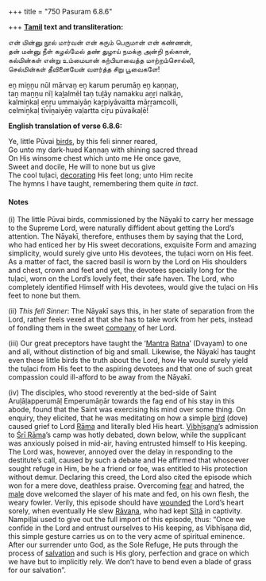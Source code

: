 +++
title = "750 Pasuram 6.8.6"

+++
**[Tamil](/definition/tamil#history "show Tamil definitions") text and transliteration:**

என் மின்னு நூல் மார்வன் என் கரும் பெருமான் என் கண்ணன்,  
தன் மன்னு நீள் கழல்மேல் தண் துழாய் நமக்கு அன்றி நல்கான்,  
கல்மின்கள் என்று உம்மையான் கற்பியாவைத்த மாற்றம்சொல்லி,  
செல்மின்கள் தீவினையேன் வளர்த்த சிறு பூவைகளே!

eṉ miṉṉu nūl mārvaṉ eṉ karum perumāṉ eṉ kaṇṇaṉ,  
taṉ maṉṉu nīḷ kaḻalmēl taṇ tuḻāy namakku aṉṟi nalkāṉ,  
kalmiṉkaḷ eṉṟu ummaiyāṉ kaṟpiyāvaitta māṟṟamcolli,  
celmiṉkaḷ tīviṉaiyēṉ vaḷartta ciṟu pūvaikaḷē!

**English translation of verse 6.8.6:**

Ye, little Pūvai [birds](/definition/bird#history "show birds definitions"), by this feli sinner reared,  
Go unto my dark-hued Kaṇṇaṉ with shining sacred thread  
On His winsome chest which unto me He once gave,  
Sweet and docile, He will to none but us give  
The cool tuḷaci, [decorating](/definition/decorating#history "show decorating definitions") His feet long; unto Him recite  
The hymns I have taught, remembering them quite *in tact*.

#### Notes

\(i\) The little Pūvai birds, commissioned by the Nāyakī to carry her message to the Supreme Lord, were naturally diffident about getting the Lord’s attention. The Nāyakī, therefore, enthuses them by saying that the Lord, who had enticed her by His sweet decorations, exquisite Form and amazing simplicity, would surely give unto His devotees, the tuḷaci worn on His feet. As a matter of fact, the sacred basil is worn by the Lord on His shoulders and chest, crown and feet and yet, the devotees specially long for the tuḷaci, worn on the Lord’s lovely feet, their safe haven. The Lord, who completely identified Himself with His devotees, would give the tuḷaci on His feet to none but them.

\(ii\) *This fell Sinner*: The Nāyakī says this, in her state of separation from the Lord, rather feels vexed at that she has to take work from her pets, instead of fondling them in the sweet [company](/definition/company#history "show company definitions") of her Lord.

\(iii\) Our great preceptors have taught the ‘[Mantra](/definition/mantra#vaishnavism "show Mantra definitions") [Ratna](/definition/ratna#history "show Ratna definitions")’ (Dvayam) to one and all, without distinction of big and small. Likewise, the Nāyakī has taught even these little birds the truth about the Lord, how He would surely yield the tuḷaci from His feet to the aspiring devotees and that one of such great compassion could ill-afford to be away from the Nāyakī.

\(iv\) The disciples, who stood reverently at the bed-side of Saint Aruḷāḷapperumāḷ Emperumāṉār towards the fag end of his stay in this abode, found that the Saint was exercising his mind over some thing. On enquiry, they elicited, that he was meditating on how a simple [bird](/definition/bird#history "show bird definitions") (dove) caused grief to Lord [Rāma](/definition/rama#vaishnavism "show Rāma definitions") and literally bled His heart. [Vibhīṣaṇa](/definition/vibhishana#vaishnavism "show Vibhīṣaṇa definitions")’s admission to [Śrī Rāma](/definition/shrirama#history "show Śrī Rāma definitions")’s camp was hotly debated, down below, while the supplicant was anxiously poised in mid-air, having entrusted himself to His keeping. The Lord was, however, annoyed over the delay in responding to the destitute’s call, caused by such a debate and He affirmed that whosoever sought refuge in Him, be he a friend or foe, was entitled to His protection without demur. Declaring this creed, the Lord also cited the episode which won for a mere dove, deathless praise. Overcoming [fear](/definition/fear#history "show fear definitions") and hatred, the [male](/definition/male#history "show male definitions") dove welcomed the slayer of his mate and fed, on his own flesh, the weary fowler. Verily, this episode should have [wounded](/definition/wounded#history "show wounded definitions") the Lord’s heart sorely, when eventually He slew [Rāvaṇa](/definition/ravana#vaishnavism "show Rāvaṇa definitions"), who had kept [Sītā](/definition/sita#vaishnavism "show Sītā definitions") in captivity. Nampiḷḷai used to give out the full import of this episode, thus: “Once we confide in the Lord and entrust ourselves to His keeping, as Vibhīṣaṇa did, this simple gesture carries us on to the very acme of spiritual eminence. After our surrender unto God, as the Sole Refuge, He puts through the process of [salvation](/definition/salvation#history "show salvation definitions") and such is His glory, perfection and grace on which we have but to implicitly rely. We don’t have to bend even a blade of grass for our salvation”.


